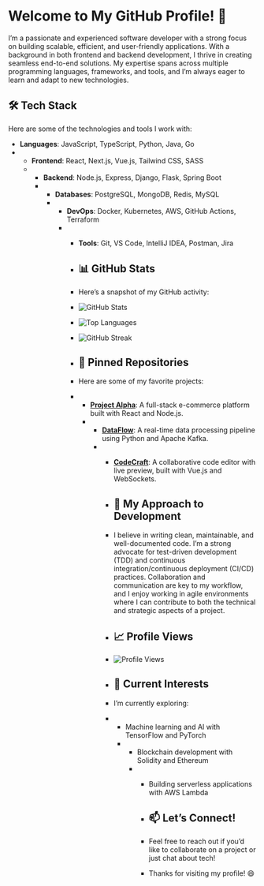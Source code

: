 # Welcome to My GitHub Profile! 👋  

I’m a passionate and experienced software developer with a strong focus on building scalable, efficient, and user-friendly applications. With a background in both frontend and backend development, I thrive in creating seamless end-to-end solutions. My expertise spans across multiple programming languages, frameworks, and tools, and I’m always eager to learn and adapt to new technologies.  

## 🛠️ Tech Stack  
Here are some of the technologies and tools I work with:  
- **Languages**: JavaScript, TypeScript, Python, Java, Go
- - **Frontend**: React, Next.js, Vue.js, Tailwind CSS, SASS
  - - **Backend**: Node.js, Express, Django, Flask, Spring Boot
    - - **Databases**: PostgreSQL, MongoDB, Redis, MySQL
      - - **DevOps**: Docker, Kubernetes, AWS, GitHub Actions, Terraform
        - - **Tools**: Git, VS Code, IntelliJ IDEA, Postman, Jira
         
          - ## 📊 GitHub Stats
          - Here’s a snapshot of my GitHub activity:
          - ![GitHub Stats](https://github-readme-stats.vercel.app/api?username=KristineAguilar4487&show_icons=true&theme=radical)
          - ![Top Languages](https://github-readme-stats.vercel.app/api/top-langs/?username=KristineAguilar4487&layout=compact&theme=radical)
          - ![GitHub Streak](https://github-readme-streak-stats.herokuapp.com/?user=KristineAguilar4487&theme=radical)
         
          - ## 🌟 Pinned Repositories
          - Here are some of my favorite projects:
          - - **[Project Alpha](https://github.com/KristineAguilar4487/ProjectAlpha)**: A full-stack e-commerce platform built with React and Node.js.
            - - **[DataFlow](https://github.com/KristineAguilar4487/DataFlow)**: A real-time data processing pipeline using Python and Apache Kafka.
              - - **[CodeCraft](https://github.com/KristineAguilar4487/CodeCraft)**: A collaborative code editor with live preview, built with Vue.js and WebSockets.
               
                - ## 🚀 My Approach to Development
                - I believe in writing clean, maintainable, and well-documented code. I’m a strong advocate for test-driven development (TDD) and continuous integration/continuous deployment (CI/CD) practices. Collaboration and communication are key to my workflow, and I enjoy working in agile environments where I can contribute to both the technical and strategic aspects of a project.
               
                - ## 📈 Profile Views
                - ![Profile Views](https://komarev.com/ghpvc/?username=KristineAguilar4487&color=blue)
               
                - ## 🌱 Current Interests
                - I’m currently exploring:
                - - Machine learning and AI with TensorFlow and PyTorch
                  - - Blockchain development with Solidity and Ethereum
                    - - Building serverless applications with AWS Lambda
                     
                      - ## 📫 Let’s Connect!
                      - Feel free to reach out if you’d like to collaborate on a project or just chat about tech!
                     
                      - Thanks for visiting my profile! 😄
